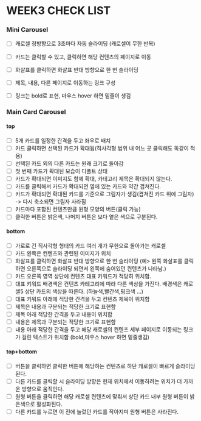 # WEEK3 CHECK LIST

### Mini Carousel
- [ ] 캐로셀 정방향으로 3초마다 자동 슬라이딩 (캐로셀이 무한 반복)
- [ ] 카드는 클릭할 수 있고, 클릭하면 해당 컨텐츠의 페이지로 이동
- [ ] 화살표를 클릭하면 화살표 반대 방향으로 한 번 슬라이딩
- [ ] 제목, 내용, 다른 페이지로 이동하는 링크 구성
- [ ] 링크는 bold로 표현, 마우스 hover 하면 밑줄이 생김


### Main Card Carousel

#### top
- [ ] 5개 카드를 일정한 간격을 두고 좌우로 배치
- [ ] 카드 클릭하면 선택된 카드가 확대됨(직사각형 범위 내 어느 곳 클릭해도 똑같이 적용)
- [ ] 선택된 카드 외의 다른 카드는 원래 크기로 돌아감
- [ ] 첫 번째 카드가 확대된 모습이 디폴트 상태
- [ ] 카드가 확대되면 이미지도 함께 확대, 카테고리 제목은 확대되지 않는다.
- [ ] 카드를 클릭해서 카드가 확대되면 옆에 있는 카드와 약간 겹쳐진다.
- [ ] 카드가 확대되면 확대된 카드를 기준으로 그림자가 생김(겹쳐진 카드 위에 그림자) -> 다시 축소되면 그림자 사라짐
- [ ] 카드마다 포함된 컨텐츠만큼 원형 모양의 버튼(클릭 가능)
- [ ] 클릭한 버튼은 밝은색, 나머지 버튼은 보다 옅은 색으로 구분된다.

#### bottom
- [ ] 가로로 긴 직사각형 형태의 카드 여러 개가 무한으로 돌아가는 캐로셀
- [ ] 카드 왼쪽은 컨텐츠와 관련된 이미지가 위치
- [ ] 화살표를 클릭하면 화살표 반대 방향으로 한 번 슬라이딩
    (예> 왼쪽 화살표를 클릭하면 오른쪽으로 슬라이딩 되면서 왼쪽에 숨어있던 컨텐츠가 나타남.)
- [ ] 카드 오른쪽 영역 상단에 컨텐츠 대표 키워드가 적당히 위치함.
- [ ] 대표 키워드 배경색은 컨텐츠 카테고리에 따라 다른 색상을 가진다. 배경색은 캐로셀5 상단 카드의 색상을 따른다. (하늘색,빨간색,핑크색 ...)
- [ ] 대표 키워드 아래에 적당한 간격을 두고 컨텐츠 제목이 위치함
- [ ] 제목은 내용과 구분되는 적당한 크기로 표현함
- [ ] 제목 아래 적당한 간격을 두고 내용이 위치함
- [ ] 내용은 제목과 구분되는 적당한 크기로 표현함
- [ ] 내용 아래 적당한 간격을 두고 해당 캐로셀의 컨텐츠 세부 페이지로 이동되는 링크가 걸린 텍스트가 위치함 (bold,마우스 hover 하면 밑줄생김)

#### top+bottom
- [ ] 버튼을 클릭하면 클릭한 버튼에 해당하는 컨텐츠로 하단 캐로셀이 빠르게 슬라이딩 된다.
- [ ] 다른 카드를 클릭할 시 슬라이딩 방향은 현재 위치에서 이동하려는 위치가 더 가까운 방향으로 움직인다.
- [ ] 원형 버튼을 클릭하면 해당 캐로셀 컨텐츠에 맞춰서 상단 카드 내부 원형 버튼이 밝은색으로 활성화된다.
- [ ] 다른 카드를 누르면 이 전에 눌렀던 카드를 작아지며 원형 버튼은 사라진다.
